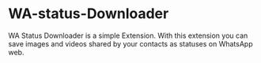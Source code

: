 # WA-status-Downloader
WA Status Downloader is a simple Extension. With this extension you can save images and videos shared by your contacts as statuses on WhatsApp web.
